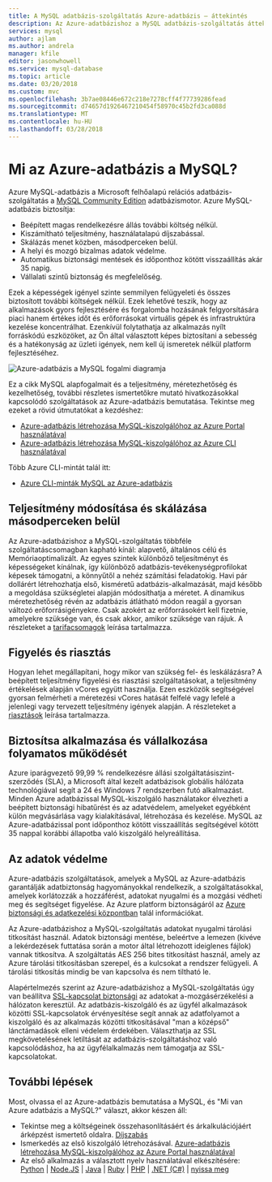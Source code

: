 ```yaml
---
title: A MySQL adatbázis-szolgáltatás Azure-adatbázis – áttekintés
description: Az Azure-adatbázishoz a MySQL adatbázis-szolgáltatás áttekintése.
services: mysql
author: ajlam
ms.author: andrela
manager: kfile
editor: jasonwhowell
ms.service: mysql-database
ms.topic: article
ms.date: 03/20/2018
ms.custom: mvc
ms.openlocfilehash: 3b7ae08446e672c218e7278cff4f77739286fead
ms.sourcegitcommit: d74657d1926467210454f58970c45b2fd3ca088d
ms.translationtype: MT
ms.contentlocale: hu-HU
ms.lasthandoff: 03/28/2018
---
```

# <a name="what-is-azure-database-for-mysql"></a>Mi az Azure-adatbázis a MySQL?
Azure MySQL-adatbázis a Microsoft felhőalapú relációs adatbázis-szolgáltatás a [MySQL Community Edition](https://www.mysql.com/products/community/) adatbázismotor. Azure MySQL-adatbázis biztosítja:

- Beépített magas rendelkezésre állás további költség nélkül.
- Kiszámítható teljesítmény, használatalapú díjszabással.
- Skálázás menet közben, másodperceken belül.
- A helyi és mozgó bizalmas adatok védelme.
- Automatikus biztonsági mentések és időponthoz kötött visszaállítás akár 35 napig.
- Vállalati szintű biztonság és megfelelőség.

Ezek a képességek igényel szinte semmilyen felügyeleti és összes biztosított további költségek nélkül. Ezek lehetővé teszik, hogy az alkalmazások gyors fejlesztésére és forgalomba hozásának felgyorsítására piaci hanem értékes időt és erőforrásokat virtuális gépek és infrastruktúra kezelése koncentrálhat. Ezenkívül folytathatja az alkalmazás nyílt forráskódú eszközöket, az Ön által választott képes biztosítani a sebesség és a hatékonyság az üzleti igények, nem kell új ismeretek nélkül platform fejlesztéséhez.

![Azure-adatbázis a MySQL fogalmi diagramja](media/overview/1-azure-db-for-mysql-conceptual-diagram.png)

Ez a cikk MySQL alapfogalmait és a teljesítmény, méretezhetőség és kezelhetőség, további részletes ismertetőkre mutató hivatkozásokkal kapcsolódó szolgáltatások az Azure-adatbázis bemutatása. Tekintse meg ezeket a rövid útmutatókat a kezdéshez:
- [Azure-adatbázis létrehozása MySQL-kiszolgálóhoz az Azure Portal használatával](quickstart-create-mysql-server-database-using-azure-portal.md)
- [Azure-adatbázis létrehozása MySQL-kiszolgálóhoz az Azure CLI használatával](quickstart-create-mysql-server-database-using-azure-cli.md)

Több Azure CLI-mintát talál itt:
- [Azure CLI-minták MySQL az Azure-adatbázis](sample-scripts-azure-cli.md)

## <a name="adjust-performance-and-scale-within-seconds"></a>Teljesítmény módosítása és skálázása másodperceken belül
Az Azure-adatbázishoz a MySQL-szolgáltatás többféle szolgáltatáscsomagban kapható kínál: alapvető, általános célú és Memóriaoptimalizált. Az egyes szintek különböző teljesítményt és képességeket kínálnak, így különböző adatbázis-tevékenységprofilokat képesek támogatni, a könnyűtől a nehéz számítási feladatokig. Havi pár dollárért létrehozhatja első, kisméretű adatbázis-alkalmazását, majd később a megoldása szükségletei alapján módosíthatja a méretet. A dinamikus méretezhetőség révén az adatbázis átlátható módon reagál a gyorsan változó erőforrásigényekre. Csak azokért az erőforrásokért kell fizetnie, amelyekre szüksége van, és csak akkor, amikor szüksége van rájuk. A részleteket a [tarifacsomagok](concepts-service-tiers.md) leírása tartalmazza.

## <a name="monitoring-and-alerting"></a>Figyelés és riasztás
Hogyan lehet megállapítani, hogy mikor van szükség fel- és leskálázásra? A beépített teljesítmény figyelési és riasztási szolgáltatásokat, a teljesítmény értékelések alapján vCores együtt használja. Ezen eszközök segítségével gyorsan felmérheti a méretezési vCores hatását felfelé vagy lefelé a jelenlegi vagy tervezett teljesítmény igények alapján. A részleteket a [riasztások](howto-alert-on-metric.md) leírása tartalmazza.

## <a name="keep-your-app-and-business-running"></a>Biztosítsa alkalmazása és vállalkozása folyamatos működését
Azure iparágvezető 99,99 % rendelkezésre állási szolgáltatásiszint-szerződés (SLA), a Microsoft által kezelt adatbázisok globális hálózata technológiával segít a 24 és Windows 7 rendszerben futó alkalmazást. Minden Azure adatbázissal MySQL-kiszolgáló használatakor élvezheti a beépített biztonsági hibatűrést és az adatvédelem, amelyeket egyébként külön megvásárlása vagy kialakításával, létrehozása és kezelése. MySQL az Azure-adatbázissal pont időponthoz kötött visszaállítás segítségével kötött 35 nappal korábbi állapotba való kiszolgáló helyreállítása.

## <a name="secure-your-data"></a>Az adatok védelme
Azure-adatbázis szolgáltatások, amelyek a MySQL az Azure-adatbázis garantálják adatbiztonság hagyományokkal rendelkezik, a szolgáltatásokkal, amelyek korlátozzák a hozzáférést, adatokat nyugalmi és a mozgási védheti meg és segítséget figyelése. Az Azure platform biztonságáról az [Azure biztonsági és adatkezelési központban](https://www.microsoft.com/en-us/trustcenter/security) talál információkat.

Az Azure-adatbázishoz a MySQL-szolgáltatás adatokat nyugalmi tárolási titkosítást használ. Adatok biztonsági mentése, beleértve a lemezen (kivéve a lekérdezések futtatása során a motor által létrehozott ideiglenes fájlok) vannak titkosítva. A szolgáltatás AES 256 bites titkosítást használ, amely az Azure tárolási titkosításban szerepel, és a kulcsokat a rendszer felügyeli. A tárolási titkosítás mindig be van kapcsolva és nem tiltható le.

Alapértelmezés szerint az Azure-adatbázishoz a MySQL-szolgáltatás úgy van beállítva [SSL-kapcsolat biztonsági](./concepts-ssl-connection-security.md) az adatokat a-mozgásérzékelési a hálózaton keresztül. Az adatbázis-kiszolgáló és az ügyfél alkalmazások közötti SSL-kapcsolatok érvényesítése segít annak az adatfolyamot a kiszolgáló és az alkalmazás közötti titkosításával "man a középső" lánctámadások elleni védelem érdekében.  Választhatja az SSL megkövetelésének letiltását az adatbázis-szolgáltatáshoz való kapcsolódáshoz, ha az ügyfélalkalmazás nem támogatja az SSL-kapcsolatokat.

## <a name="next-steps"></a>További lépések
Most, olvassa el az Azure-adatbázis bemutatása a MySQL, és "Mi van Azure adatbázis a MySQL?" választ, akkor készen áll:
- Tekintse meg a költségeinek összehasonlításáért és árkalkulációjáért árképzést ismertető oldalra. [Díjszabás](https://azure.microsoft.com/pricing/details/mysql/)
- Ismerkedés az első kiszolgáló létrehozásával. [Azure-adatbázis létrehozása MySQL-kiszolgálóhoz az Azure Portal használatával](quickstart-create-mysql-server-database-using-azure-portal.md)
- Az első alkalmazás a választott nyelv használatával elkészítésére: [Python](./connect-python.md) | [Node.JS](./connect-nodejs.md) | [Java](./connect-java.md) | [Ruby](./connect-ruby.md)  |  [PHP](./connect-php.md) | [.NET (C#)](./connect-csharp.md) | [nyissa meg](./connect-go.md)
